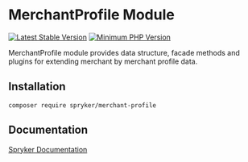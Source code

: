 # MerchantProfile Module
[![Latest Stable Version](https://poser.pugx.org/spryker/merchant-profile/v/stable.svg)](https://packagist.org/packages/spryker/merchant-profile)
[![Minimum PHP Version](https://img.shields.io/badge/php-%3E%3D%208.0-8892BF.svg)](https://php.net/)

MerchantProfile module provides data structure, facade methods and plugins for extending merchant by merchant profile data.

## Installation

```
composer require spryker/merchant-profile
```

## Documentation

[Spryker Documentation](https://docs.spryker.com)
